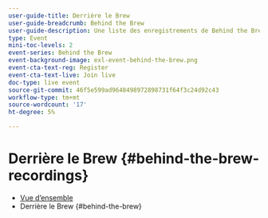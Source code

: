 ```yaml
---
user-guide-title: Derrière le Brew
user-guide-breadcrumb: Behind the Brew
user-guide-description: Une liste des enregistrements de Behind the Brew
type: Event
mini-toc-levels: 2
event-series: Behind the Brew
event-background-image: exl-event-behind-the-brew.png
event-cta-text-reg: Register
event-cta-text-live: Join live
doc-type: live event
source-git-commit: 46f5e599ad9648498972898731f64f3c24d92c43
workflow-type: tm+mt
source-wordcount: '17'
ht-degree: 5%

---
```



# Derrière le Brew {#behind-the-brew-recordings}

+ [Vue d’ensemble](overview.md)
+ Derrière le Brew {#behind-the-brew}

